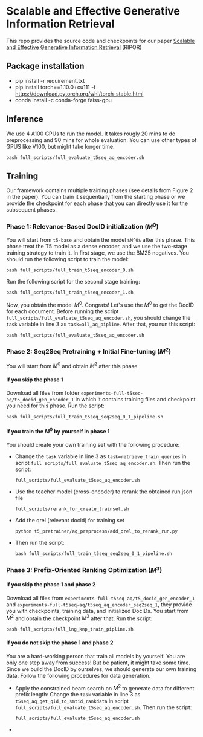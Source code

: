 # Scalable and Effective Generative Information Retrieval
This repo provides the source code and checkpoints for our paper [Scalable and Effective Generative Information Retrieval]() (RIPOR)

## Package installation
- pip install -r requirement.txt 
- pip install torch==1.10.0+cu111 -f https://download.pytorch.org/whl/torch_stable.html
- conda install -c conda-forge faiss-gpu 

## Inference 
We use 4 A100 GPUs to run the model. It takes rougly 20 mins to do preprocessing and 90 mins for whole evaluation. You can use other types of GPUS like V100, but might take longer time.
``` 
bash full_scripts/full_evaluate_t5seq_aq_encoder.sh 
```

## Training
Our framework contains multiple training phases (see details from Figure 2 in the paper). You can train it sequentially from the starting phase or we provide the checkpoint for each phase that you can directly use it for the subsequent phases. 

### Phase 1: Relevance-Based DocID initialization ($M^0$)
You will start from `t5-base` and obtain the model `$M^0$` after this phase. This phase treat the T5 model as a dense encoder, and we use the two-stage training strategy to train it. In first stage, we use the BM25 negatives. You should run the following script to train the model:
```
bash full_scripts/full_train_t5seq_encoder_0.sh
```
Run the following script for the second stage training:
```
bash full_scripts/full_train_t5seq_encoder_1.sh
```
Now, you obtain the model $M^0$. Congrats! Let's use the $M^0$ to get the DocID for each document. Before running the script `full_scripts/full_evaluate_t5seq_aq_encoder.sh`, you should change the `task` variable in line 3 as `task=all_aq_pipline`. After that, you run this script:
```
bash full_scripts/full_evaluate_t5seq_aq_encoder.sh
``` 
### Phase 2: Seq2Seq Pretraining + Initial Fine-tuning ($M^2$)
You will start from $M^0$ and obtain $M^2$ after this phase
#### If you skip the phase 1 
Download all files from folder `experiments-full-t5seq-aq/t5_docid_gen_encoder_1` in which it contains training files and checkpoint you need for this phase. 
Run the script:
```
bash full_scripts/full_train_t5seq_seq2seq_0_1_pipeline.sh
```
#### If you train the $M^0$ by yourself in phase 1
You should create your own training set with the following procedure:
- Change the `task` variable in line 3 as `task=retrieve_train_queries` in script `full_scripts/full_evaluate_t5seq_aq_encoder.sh`. Then run the script:
    ```
    full_scripts/full_evaluate_t5seq_aq_encoder.sh
    ```
- Use the teacher model (cross-encoder) to rerank the obtained run.json file
    ```
    full_scripts/rerank_for_create_trainset.sh
    ```
- Add the qrel (relevant docid) for training set
    ```
    python t5_pretrainer/aq_preprocess/add_qrel_to_rerank_run.py
    ```
- Then run the script:
    ```
    bash full_scripts/full_train_t5seq_seq2seq_0_1_pipeline.sh
    ```

### Phase 3: Prefix-Oriented Ranking Optimization ($M^3$)
#### If you skip the phase 1 and phase 2
Download all files from `experiments-full-t5seq-aq/t5_docid_gen_encoder_1` and `experiments-full-t5seq-aq/t5seq_aq_encoder_seq2seq_1`, they provide you with checkpoints, training data, and initialized DocIDs. You start from $M^2$ and obtain the checkpoint $M^3$ after that. Run the script:
```
bash full_scripts/full_lng_knp_train_pipline.sh
```
#### If you do not skip the phase 1 and phase 2
You are a hard-working person that train all models by yourself. You are only one step away from success! But be patient, it might take some time. Since we build the DocID by ourselves, we should generate our own training data. Follow the following procedures for data generation. 
- Apply the constrained beam search on $M^2$ to generate data for different prefix length:
    Change the `task` variable in line 3 as `t5seq_aq_get_qid_to_smtid_rankdata` in script `full_scripts/full_evaluate_t5seq_aq_encoder.sh`. Then run the script:
    ```
    full_scripts/full_evaluate_t5seq_aq_encoder.sh
    ```
- 
